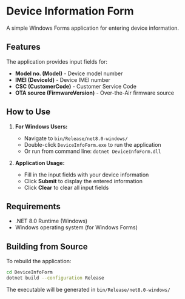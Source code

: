 # Device Information Form

A simple Windows Forms application for entering device information.

## Features

The application provides input fields for:
- **Model no. (Model)** - Device model number
- **IMEI (DeviceId)** - Device IMEI number  
- **CSC (CustomerCode)** - Customer Service Code
- **OTA source (FirmwareVersion)** - Over-the-Air firmware source

## How to Use

1. **For Windows Users:**
   - Navigate to `bin/Release/net8.0-windows/`
   - Double-click `DeviceInfoForm.exe` to run the application
   - Or run from command line: `dotnet DeviceInfoForm.dll`

2. **Application Usage:**
   - Fill in the input fields with your device information
   - Click **Submit** to display the entered information
   - Click **Clear** to clear all input fields

## Requirements

- .NET 8.0 Runtime (Windows)
- Windows operating system (for Windows Forms)

## Building from Source

To rebuild the application:
```bash
cd DeviceInfoForm
dotnet build --configuration Release
```

The executable will be generated in `bin/Release/net8.0-windows/`
